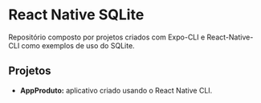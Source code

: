 # React Native SQLite
Repositório composto por projetos criados com Expo-CLI e React-Native-CLI como exemplos de uso do SQLite.

## Projetos
- <b>AppProduto:</b> aplicativo criado usando o React Native CLI.
